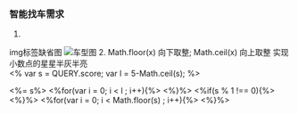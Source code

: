 ### 智能找车需求
1.
img标签缺省图
<img src="<%= lists.header_pic%>" onerror="this.onerror=null; this.src='//c4.xinstatic.com/f1/20170322/1037/58d1e36350971261856.jpg';" alt="车型图">
2.
Math.floor(x) 向下取整; Math.ceil(x) 向上取整
实现小数点的星星半灰半亮  
                <%
                    var s = QUERY.score;
                    var l = 5-Math.ceil(s);
                %>
                <p class="score"><%= s%>
                    <%for(var i = 0; i < l ; i++){%>
                        <span class="grey star"></span>
                    <%}%>
                    <%if(s % 1 !== 0){%>
                        <span class="half star"></span>
                    <%}%>
                    <%for(var i = 0; i < Math.floor(s) ; i++){%>
                        <span class="star"></span>
                    <%}%>
                </p>
